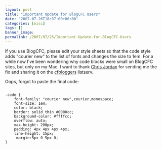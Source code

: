 ```yaml
---
layout: post
title: "Important Update for BlogCFC Users"
date: "2007-07-26T18:07:00+06:00"
categories: [misc]
tags: []
banner_image: 
permalink: /2007/07/26/Important-Update-for-BlogCFC-Users
---
```


If you use BlogCFC, please edit your style sheets so that the code style adds "courier new" to the list of fonts and changes the size to 1em. For a while now I've been wondering why code blocks were small on BlogCFC sites, but only on my Mac. I want to thank <a href="http://cjordan.us/index.cfm">Chris Jordan</a> for sending me the fix and sharing it on the <a href="http://groups.google.com/group/cfbloggers">cfbloggers</a> listserv.

Oops, forgot to paste the final code:

<code>
.code {
	font-family: "courier new",courier,monospace;
	font-size: 1em;
	color: black;
	border: solid thin #0000cc;
	background-color: #ffffcc;
	overflow: auto;
	max-height: 200px;
    padding: 4px 4px 4px 4px;
    line-height: 15px;
	 margin:5px 0 5px 0;	
}
</code>